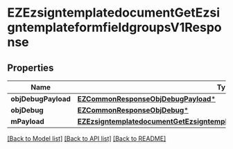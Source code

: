 # EZEzsigntemplatedocumentGetEzsigntemplateformfieldgroupsV1Response

## Properties
Name | Type | Description | Notes
------------ | ------------- | ------------- | -------------
**objDebugPayload** | [**EZCommonResponseObjDebugPayload***](EZCommonResponseObjDebugPayload.md) |  | 
**objDebug** | [**EZCommonResponseObjDebug***](EZCommonResponseObjDebug.md) |  | [optional] 
**mPayload** | [**EZEzsigntemplatedocumentGetEzsigntemplateformfieldgroupsV1ResponseMPayload***](EZEzsigntemplatedocumentGetEzsigntemplateformfieldgroupsV1ResponseMPayload.md) |  | 

[[Back to Model list]](../README.md#documentation-for-models) [[Back to API list]](../README.md#documentation-for-api-endpoints) [[Back to README]](../README.md)


